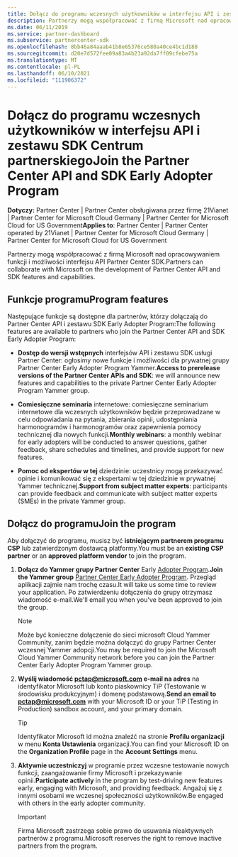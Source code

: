 ```yaml
---
title: Dołącz do programu wczesnych użytkowników w interfejsu API i zestawu SDK Centrum partnerskiego
description: Partnerzy mogą współpracować z firmą Microsoft nad opracowywaniem funkcji i możliwości partnerów.
ms.date: 06/11/2019
ms.service: partner-dashboard
ms.subservice: partnercenter-sdk
ms.openlocfilehash: 8bb46a84aaab41b8e65376ce580a40ce4bc1d188
ms.sourcegitcommit: d20e7d572fee09a83a4b23a92da7ff09cfebe75a
ms.translationtype: MT
ms.contentlocale: pl-PL
ms.lasthandoff: 06/10/2021
ms.locfileid: "111906372"
---
```

# <a name="join-the-partner-center-api-and-sdk-early-adopter-program"></a><span data-ttu-id="61989-103">Dołącz do programu wczesnych użytkowników w interfejsu API i zestawu SDK Centrum partnerskiego</span><span class="sxs-lookup"><span data-stu-id="61989-103">Join the Partner Center API and SDK Early Adopter Program</span></span>

<span data-ttu-id="61989-104">**Dotyczy:** Partner Center | Partner Center obsługiwana przez firmę 21Vianet | Partner Center for Microsoft Cloud Germany | Partner Center for Microsoft Cloud for US Government</span><span class="sxs-lookup"><span data-stu-id="61989-104">**Applies to**: Partner Center | Partner Center operated by 21Vianet | Partner Center for Microsoft Cloud Germany | Partner Center for Microsoft Cloud for US Government</span></span>

<span data-ttu-id="61989-105">Partnerzy mogą współpracować z firmą Microsoft nad opracowywaniem funkcji i możliwości interfejsu API Partner Center SDK.</span><span class="sxs-lookup"><span data-stu-id="61989-105">Partners can collaborate with Microsoft on the development of Partner Center API and SDK features and capabilities.</span></span>

## <a name="program-features"></a><span data-ttu-id="61989-106">Funkcje programu</span><span class="sxs-lookup"><span data-stu-id="61989-106">Program features</span></span>

<span data-ttu-id="61989-107">Następujące funkcje są dostępne dla partnerów, którzy dołączają do Partner Center API i zestawu SDK Early Adopter Program:</span><span class="sxs-lookup"><span data-stu-id="61989-107">The following features are available to partners who join the Partner Center API and SDK Early Adopter Program:</span></span>

- <span data-ttu-id="61989-108">**Dostęp do wersji wstępnych** interfejsów API i zestawu SDK usługi Partner Center: ogłosimy nowe funkcje i możliwości dla prywatnej grupy Partner Center Early Adopter Program Yammer.</span><span class="sxs-lookup"><span data-stu-id="61989-108">**Access to prerelease versions of the Partner Center APIs and SDK**: we will announce new features and capabilities to the private Partner Center Early Adopter Program Yammer group.</span></span>

- <span data-ttu-id="61989-109">**Comiesięczne seminaria** internetowe: comiesięczne seminarium internetowe dla wczesnych użytkowników będzie przeprowadzane w celu odpowiadania na pytania, zbierania opinii, udostępniania harmonogramów i harmonogramów oraz zapewnienia pomocy technicznej dla nowych funkcji.</span><span class="sxs-lookup"><span data-stu-id="61989-109">**Monthly webinars**: a monthly webinar for early adopters will be conducted to answer questions, gather feedback, share schedules and timelines, and provide support for new features.</span></span>

- <span data-ttu-id="61989-110">**Pomoc od ekspertów w tej** dziedzinie: uczestnicy mogą przekazywać opinie i komunikować się z ekspertami w tej dziedzinie w prywatnej Yammer technicznej.</span><span class="sxs-lookup"><span data-stu-id="61989-110">**Support from subject matter experts**: participants can provide feedback and communicate with subject matter experts (SMEs) in the private Yammer group.</span></span>

## <a name="join-the-program"></a><span data-ttu-id="61989-111">Dołącz do programu</span><span class="sxs-lookup"><span data-stu-id="61989-111">Join the program</span></span>

<span data-ttu-id="61989-112">Aby dołączyć do programu,  musisz być **istniejącym partnerem programu CSP** lub zatwierdzonym dostawcą platformy.</span><span class="sxs-lookup"><span data-stu-id="61989-112">You must be an **existing CSP partner** or an **approved platform vendor** to join the program.</span></span>

1. <span data-ttu-id="61989-113">**Dołącz do Yammer grupy Partner Center** Early [Adopter Program](https://www.yammer.com/cloudpartnercommunity/#/threads/inGroup?type=in_group&feedId=5944712&view=all).</span><span class="sxs-lookup"><span data-stu-id="61989-113">**Join the Yammer group** [Partner Center Early Adopter Program](https://www.yammer.com/cloudpartnercommunity/#/threads/inGroup?type=in_group&feedId=5944712&view=all).</span></span> <span data-ttu-id="61989-114">Przegląd aplikacji zajmie nam trochę czasu.</span><span class="sxs-lookup"><span data-stu-id="61989-114">It will take us some time to review your application.</span></span> <span data-ttu-id="61989-115">Po zatwierdzeniu dołączenia do grupy otrzymasz wiadomość e-mail.</span><span class="sxs-lookup"><span data-stu-id="61989-115">We'll email you when you've been approved to join the group.</span></span>

   > [!NOTE]
   > <span data-ttu-id="61989-116">Może być konieczne dołączenie do sieci microsoft Cloud Yammer Community, zanim będzie można dołączyć do grupy Partner Center wczesnej Yammer adopcji.</span><span class="sxs-lookup"><span data-stu-id="61989-116">You may be required to join the Microsoft Cloud Yammer Community network before you can join the Partner Center Early Adopter Program Yammer group.</span></span>

2. <span data-ttu-id="61989-117">**Wyślij wiadomość [pctap@microsoft.com](mailto:pctap@microsoft.com) e-mail na adres** na identyfikator Microsoft lub konto piaskownicy TiP (Testowanie w środowisku produkcyjnym) i domenę podstawową.</span><span class="sxs-lookup"><span data-stu-id="61989-117">**Send an email to [pctap@microsoft.com](mailto:pctap@microsoft.com)** with your Microsoft ID or your TiP (Testing in Production) sandbox account, and your primary domain.</span></span>

   > [!TIP]
   > <span data-ttu-id="61989-118">Identyfikator Microsoft id można znaleźć na stronie **Profilu organizacji** w menu **Konta Ustawienia** organizacji.</span><span class="sxs-lookup"><span data-stu-id="61989-118">You can find your Microsoft ID on the **Organization Profile** page in the **Account Settings** menu.</span></span>

3. <span data-ttu-id="61989-119">**Aktywnie uczestniczyj** w programie przez wczesne testowanie nowych funkcji, zaangażowanie firmy Microsoft i przekazywanie opinii.</span><span class="sxs-lookup"><span data-stu-id="61989-119">**Participate actively** in the program by test-driving new features early, engaging with Microsoft, and providing feedback.</span></span> <span data-ttu-id="61989-120">Angażuj się z innymi osobami we wczesnej społeczności użytkowników.</span><span class="sxs-lookup"><span data-stu-id="61989-120">Be engaged with others in the early adopter community.</span></span>

   > [!IMPORTANT]
   > <span data-ttu-id="61989-121">Firma Microsoft zastrzega sobie prawo do usuwania nieaktywnych partnerów z programu.</span><span class="sxs-lookup"><span data-stu-id="61989-121">Microsoft reserves the right to remove inactive partners from the program.</span></span>
